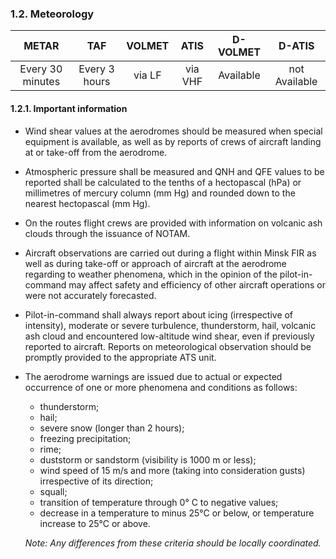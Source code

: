 ### 	1.2. Meteorology

|      METAR       |      TAF      | VOLMET |  ATIS   | D-VOLMET  |    D-ATIS     |
| :--------------: | :-----------: | :----: | :-----: | :-------: | :-----------: |
| Every 30 minutes | Every 3 hours | via LF | via VHF | Available | not Available |

#### 1.2.1. Important information

- Wind shear values at the aerodromes should be measured when special equipment is available, as well as by reports of crews of aircraft landing at or take-off from the aerodrome.

- Atmospheric pressure shall be measured and QNH and QFE values to be reported shall be calculated to the tenths of a hectopascal (hPa) or millimetres of mercury column (mm Hg) and rounded down to the nearest hectopascal (mm Hg).

- On the routes flight crews are provided with information on volcanic ash clouds through the issuance of NOTAM.

- Aircraft observations are carried out during a flight within Minsk FIR as well as during take-off or approach of aircraft at the aerodrome regarding to weather phenomena, which in the opinion of the pilot-in-command may affect safety and efficiency of other aircraft operations or were not accurately forecasted.

- Pilot-in-command shall always report about icing (irrespective of intensity), moderate or severe turbulence, thunderstorm, hail, volcanic ash cloud and encountered low-altitude wind shear, even if previously reported to aircraft. Reports on meteorological observation should be promptly provided to the appropriate ATS unit.

- The aerodrome warnings are issued due to actual or expected occurrence of one or more phenomena and conditions as follows:

  - thunderstorm;
  - hail;
  - severe snow (longer than 2 hours);
  - freezing precipitation;
  - rime;
  - duststorm or sandstorm (visibility is 1000 m or less);
  - wind speed of 15 m/s and more (taking into consideration gusts) irrespective of its direction;
  - squall;
  - transition of temperature through 0° C to negative values;
  - decrease in a temperature to minus 25°C or below, or temperature increase to 25°C or above. 

  *Note: Any differences from these criteria should be locally coordinated.*